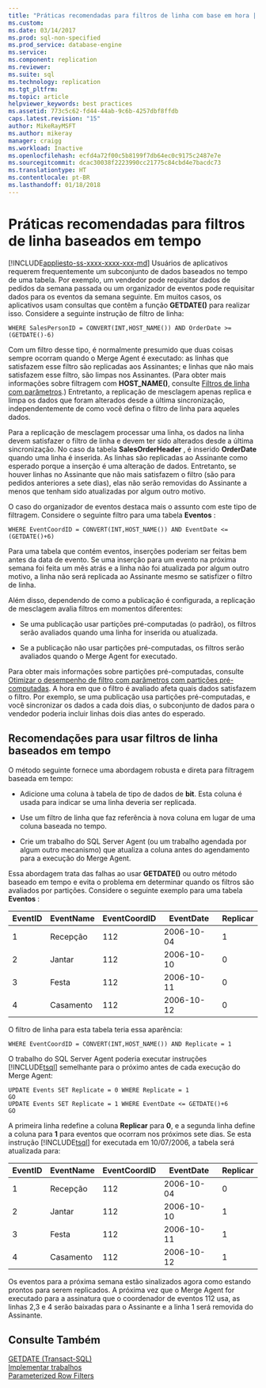 ```yaml
---
title: "Práticas recomendadas para filtros de linha com base em hora | Microsoft Docs"
ms.custom: 
ms.date: 03/14/2017
ms.prod: sql-non-specified
ms.prod_service: database-engine
ms.service: 
ms.component: replication
ms.reviewer: 
ms.suite: sql
ms.technology: replication
ms.tgt_pltfrm: 
ms.topic: article
helpviewer_keywords: best practices
ms.assetid: 773c5c62-fd44-44ab-9c6b-4257dbf8ffdb
caps.latest.revision: "15"
author: MikeRayMSFT
ms.author: mikeray
manager: craigg
ms.workload: Inactive
ms.openlocfilehash: ecfd4a72f00c5b8199f7db64ec0c9175c2487e7e
ms.sourcegitcommit: dcac30038f2223990cc21775c84cbd4e7bacdc73
ms.translationtype: HT
ms.contentlocale: pt-BR
ms.lasthandoff: 01/18/2018
---
```

# <a name="best-practices-for-time-based-row-filters"></a>Práticas recomendadas para filtros de linha baseados em tempo
[!INCLUDE[appliesto-ss-xxxx-xxxx-xxx-md](../../../includes/appliesto-ss-xxxx-xxxx-xxx-md.md)] Usuários de aplicativos requerem frequentemente um subconjunto de dados baseados no tempo de uma tabela. Por exemplo, um vendedor pode requisitar dados de pedidos da semana passada ou um organizador de eventos pode requisitar dados para os eventos da semana seguinte. Em muitos casos, os aplicativos usam consultas que contêm a função **GETDATE()** para realizar isso. Considere a seguinte instrução de filtro de linha:  
  
```  
WHERE SalesPersonID = CONVERT(INT,HOST_NAME()) AND OrderDate >= (GETDATE()-6)  
```  
  
 Com um filtro desse tipo, é normalmente presumido que duas coisas sempre ocorram quando o Merge Agent é executado: as linhas que satisfazem esse filtro são replicadas aos Assinantes; e linhas que não mais satisfazem esse filtro, são limpas nos Assinantes. (Para obter mais informações sobre filtragem com **HOST_NAME()**, consulte [Filtros de linha com parâmetros](../../../relational-databases/replication/merge/parameterized-filters-parameterized-row-filters.md).) Entretanto, a replicação de mesclagem apenas replica e limpa os dados que foram alterados desde a última sincronização, independentemente de como você defina o filtro de linha para aqueles dados.  
  
 Para a replicação de mesclagem processar uma linha, os dados na linha devem satisfazer o filtro de linha e devem ter sido alterados desde a última sincronização. No caso da tabela **SalesOrderHeader** , é inserido **OrderDate** quando uma linha é inserida. As linhas são replicadas ao Assinante como esperado porque a inserção é uma alteração de dados. Entretanto, se houver linhas no Assinante que não mais satisfazem o filtro (são para pedidos anteriores a sete dias), elas não serão removidas do Assinante a menos que tenham sido atualizadas por algum outro motivo.  
  
 O caso do organizador de eventos destaca mais o assunto com este tipo de filtragem. Considere o seguinte filtro para uma tabela **Eventos** :  
  
```  
WHERE EventCoordID = CONVERT(INT,HOST_NAME()) AND EventDate <= (GETDATE()+6)  
```  
  
 Para uma tabela que contém eventos, inserções poderiam ser feitas bem antes da data de evento. Se uma inserção para um evento na próxima semana foi feita um mês atrás e a linha não foi atualizada por algum outro motivo, a linha não será replicada ao Assinante mesmo se satisfizer o filtro de linha.  
  
 Além disso, dependendo de como a publicação é configurada, a replicação de mesclagem avalia filtros em momentos diferentes:  
  
-   Se uma publicação usar partições pré-computadas (o padrão), os filtros serão avaliados quando uma linha for inserida ou atualizada.  
  
-   Se a publicação não usar partições pré-computadas, os filtros serão avaliados quando o Merge Agent for executado.  
  
 Para obter mais informações sobre partições pré-computadas, consulte [Otimizar o desempenho de filtro com parâmetros com partições pré-computadas](../../../relational-databases/replication/merge/parameterized-filters-optimize-for-precomputed-partitions.md). A hora em que o filtro é avaliado afeta quais dados satisfazem o filtro. Por exemplo, se uma publicação usa partições pré-computadas, e você sincronizar os dados a cada dois dias, o subconjunto de dados para o vendedor poderia incluir linhas dois dias antes do esperado.  
  
## <a name="recommendations-for-using-time-based-row-filters"></a>Recomendações para usar filtros de linha baseados em tempo  
 O método seguinte fornece uma abordagem robusta e direta para filtragem baseada em tempo:  
  
-   Adicione uma coluna à tabela de tipo de dados de **bit**. Esta coluna é usada para indicar se uma linha deveria ser replicada.  
  
-   Use um filtro de linha que faz referência à nova coluna em lugar de uma coluna baseada no tempo.  
  
-   Crie um trabalho do SQL Server Agent (ou um trabalho agendada por algum outro mecanismo) que atualiza a coluna antes do agendamento para a execução do Merge Agent.  
  
 Essa abordagem trata das falhas ao usar **GETDATE()** ou outro método baseado em tempo e evita o problema em determinar quando os filtros são avaliados por partições. Considere o seguinte exemplo para uma tabela **Eventos** :  
  
|**EventID**|**EventName**|**EventCoordID**|**EventDate**|**Replicar**|  
|-----------------|-------------------|----------------------|-------------------|-------------------|  
|1|Recepção|112|2006-10-04|1|  
|2|Jantar|112|2006-10-10|0|  
|3|Festa|112|2006-10-11|0|  
|4|Casamento|112|2006-10-12|0|  
  
 O filtro de linha para esta tabela teria essa aparência:  
  
```  
WHERE EventCoordID = CONVERT(INT,HOST_NAME()) AND Replicate = 1  
```  
  
 O trabalho do SQL Server Agent poderia executar instruções [!INCLUDE[tsql](../../../includes/tsql-md.md)] semelhante para o próximo antes de cada execução do Merge Agent:  
  
```  
UPDATE Events SET Replicate = 0 WHERE Replicate = 1  
GO  
UPDATE Events SET Replicate = 1 WHERE EventDate <= GETDATE()+6  
GO  
```  
  
 A primeira linha redefine a coluna **Replicar** para **0**, e a segunda linha define a coluna para **1** para eventos que ocorram nos próximos sete dias. Se esta instrução [!INCLUDE[tsql](../../../includes/tsql-md.md)] for executada em 10/07/2006, a tabela será atualizada para:  
  
|**EventID**|**EventName**|**EventCoordID**|**EventDate**|**Replicar**|  
|-----------------|-------------------|----------------------|-------------------|-------------------|  
|1|Recepção|112|2006-10-04|0|  
|2|Jantar|112|2006-10-10|1|  
|3|Festa|112|2006-10-11|1|  
|4|Casamento|112|2006-10-12|1|  
  
 Os eventos para a próxima semana estão sinalizados agora como estando prontos para serem replicados. A próxima vez que o Merge Agent for executado para a assinatura que o coordenador de eventos 112 usa, as linhas 2,3 e 4 serão baixadas para o Assinante e a linha 1 será removida do Assinante.  
  
## <a name="see-also"></a>Consulte Também  
 [GETDATE &#40;Transact-SQL&#41;](../../../t-sql/functions/getdate-transact-sql.md)   
 [Implementar trabalhos](http://msdn.microsoft.com/library/69e06724-25c7-4fb3-8a5b-3d4596f21756)   
 [Parameterized Row Filters](../../../relational-databases/replication/merge/parameterized-filters-parameterized-row-filters.md)  
  
  
